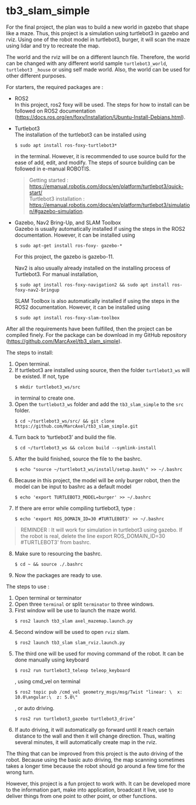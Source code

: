 # tb3_slam_simple
For the final project, the plan was to build a new world in gazebo that shape like a maze. Thus, this project is a simulation using turtlebot3 in gazebo and rviz. Using one of the robot model in turtlebot3, burger, it will scan the maze using lidar and try to recreate the map.

The world and the rviz will be on a different launch file. Therefore, the world can be changed with any different world sample `turtlebot3_world`, `turtlebot3 _house` or using self made world. Also, the world can be used for other different purposes.

For starters, the required packages are : 
    
* ROS2  
    In this project, ros2 foxy will be used. The steps for how to install can be followed on ROS2 documentation (https://docs.ros.org/en/foxy/Installation/Ubuntu-Install-Debians.html).
      
* Turtlebot3    
    The installation of the turtlebot3 can be installed using
    ```
    $ sudo apt install ros-foxy-turtlebot3* 
    ```
    in the terminal. However, it is recommended to use source build for the ease of add, edit, and modify. The steps of source building can be followed in e-manual ROBOTIS.

	>Getting started : https://emanual.robotis.com/docs/en/platform/turtlebot3/quick-start/ \
	>Turtlebot3 installation : https://emanual.robotis.com/docs/en/platform/turtlebot3/simulation/#gazebo-simulation.
* Gazebo, Nav2 Bring-Up, and SLAM Toolbox   
    Gazebo is usually automatically installed if using the steps in the ROS2 documentation. However, it can be installed using
    ```
    $ sudo apt-get install ros-foxy- gazebo-*
    ```
    For this project, the gazebo is gazebo-11.
      
    Nav2 is also usually already installed on the installing process of Turtlebot3. For manual installation, 
    ```
    $ sudo apt install ros-foxy-navigation2 && sudo apt install ros-foxy-nav2-bringup
    ```
    
    SLAM Toolbox is also automatically installed if using the steps in the ROS2 documentation. However, it can be installed using 
    ```
    $ sudo apt install ros-foxy-slam-toolbox
    ```

After all the requirements have been fulfilled, then the project can be compiled finely. For the package can be download in my GitHub repository (https://github.com/MarcAxel/tb3_slam_simple). 

The steps to install:
1. Open terminal.
2. If turtlebot3 are installed using source, then the folder `turtlebot3_ws` will be existed. If not, type 
    ```
    $ mkdir turtlebot3_ws/src
    ```
    in terminal to create one.
3. Open the `turtlebot3_ws` folder and add the `tb3_slam_simple` to the `src` folder. 
	```
    $ cd ~/turtlebot3_ws/src/ && git clone https://github.com/MarcAxel/tb3_slam_simple.git
    ```
4. Turn back to ‘turtlebot3’ and build the file.
	```
    $ cd ~/turtlebot3_ws && colcon build --symlink-install
    ```
5. After the build finished, source the file to the bashrc.
	```
    $ echo "source ~/turtlebot3_ws/install/setup.bash\" >> ~/.bashrc
    ```
6. Because in this project, the model will be only burger robot, then the model can be input to bashrc as a default model
	```
    $ echo 'export TURTLEBOT3_MODEL=burger' >> ~/.bashrc
    ```
7. If there are error while compiling turtlebot3, type :
    ```
    $ echo 'export ROS_DOMAIN_ID=30 #TURTLEBOT3' >> ~/.bashrc
    ```
>REMINDER : It will work for simulation in turtlebot3 using gazebo. If the robot is real, delete the line export ROS_DOMAIN_ID=30 #TURTLEBOT3'  from bashrc.
8. Make sure to resourcing the bashrc.    
    ```
    $ cd ~ && source ./.bashrc
    ```
9. Now the packages are ready to use.

The steps to use :
1. Open terminal or terminator
2. Open three `terminal` or split `terminator` to three windows.
3. First window will be use to launch the maze world.   
    ```
    $ ros2 launch tb3_slam axel_mazemap.launch.py
    ```
4. Second window will be used to open `rviz` slam.
    ```
    $ ros2 launch tb3_slam slam_rviz.launch.py
    ```
5. The third one will be used for moving command of the robot. It can be done manually using keyboard 
    ```
    $ ros2 run turtlebot3_teleop teleop_keyboard
    ```
    , using cmd_vel on terminal
    ```
    $ ros2 topic pub /cmd_vel geometry_msgs/msg/Twist "linear: \  x: 10.0\angular:\  z: 5.0\"
    ```
    , or auto driving.
    ```
    $ ros2 run turtlebot3_gazebo turtlebot3_drive’
    ```
9. If auto driving, it will automatically go forward until it reach certain distance to the wall and then it will change direction. Thus, waiting several minutes, it will automatically create map in the rviz.

The thing that can be improved from this project is the auto driving of the robot. Because using the basic auto driving, the map scanning sometimes takes a longer time because the robot should go around a few time for the wrong turn.

However, this project is a fun project to work with. It can be developed more to the information part, make into application, broadcast it live, use to deliver things from one point to other point, or other functions.
